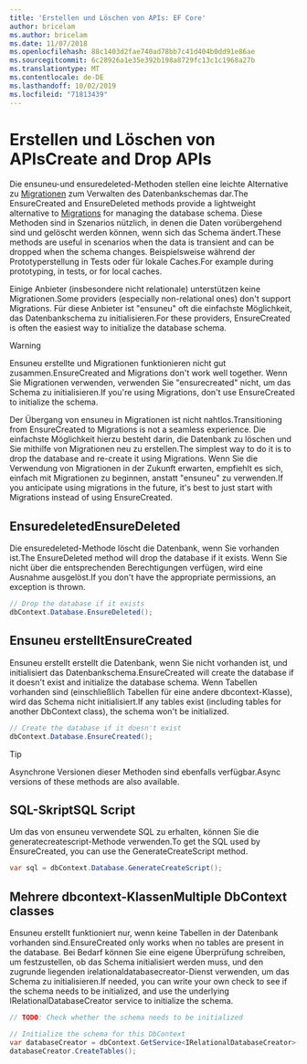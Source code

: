```yaml
---
title: 'Erstellen und Löschen von APIs: EF Core'
author: bricelam
ms.author: bricelam
ms.date: 11/07/2018
ms.openlocfilehash: 88c1403d2fae740ad78bb7c41d404b0dd91e86ae
ms.sourcegitcommit: 6c28926a1e35e392b198a8729fc13c1c1968a27b
ms.translationtype: MT
ms.contentlocale: de-DE
ms.lasthandoff: 10/02/2019
ms.locfileid: "71813439"
---
```

# <a name="create-and-drop-apis"></a><span data-ttu-id="c43cf-102">Erstellen und Löschen von APIs</span><span class="sxs-lookup"><span data-stu-id="c43cf-102">Create and Drop APIs</span></span>

<span data-ttu-id="c43cf-103">Die ensuneu-und ensuredeleted-Methoden stellen eine leichte Alternative zu [Migrationen](migrations/index.md) zum Verwalten des Datenbankschemas dar.</span><span class="sxs-lookup"><span data-stu-id="c43cf-103">The EnsureCreated and EnsureDeleted methods provide a lightweight alternative to [Migrations](migrations/index.md) for managing the database schema.</span></span> <span data-ttu-id="c43cf-104">Diese Methoden sind in Szenarios nützlich, in denen die Daten vorübergehend sind und gelöscht werden können, wenn sich das Schema ändert.</span><span class="sxs-lookup"><span data-stu-id="c43cf-104">These methods are useful in scenarios when the data is transient and can be dropped when the schema changes.</span></span> <span data-ttu-id="c43cf-105">Beispielsweise während der Prototyperstellung in Tests oder für lokale Caches.</span><span class="sxs-lookup"><span data-stu-id="c43cf-105">For example during prototyping, in tests, or for local caches.</span></span>

<span data-ttu-id="c43cf-106">Einige Anbieter (insbesondere nicht relationale) unterstützen keine Migrationen.</span><span class="sxs-lookup"><span data-stu-id="c43cf-106">Some providers (especially non-relational ones) don't support Migrations.</span></span> <span data-ttu-id="c43cf-107">Für diese Anbieter ist "ensuneu" oft die einfachste Möglichkeit, das Datenbankschema zu initialisieren.</span><span class="sxs-lookup"><span data-stu-id="c43cf-107">For these providers, EnsureCreated is often the easiest way to initialize the database schema.</span></span>

> [!WARNING]
> <span data-ttu-id="c43cf-108">Ensuneu erstellte und Migrationen funktionieren nicht gut zusammen.</span><span class="sxs-lookup"><span data-stu-id="c43cf-108">EnsureCreated and Migrations don't work well together.</span></span> <span data-ttu-id="c43cf-109">Wenn Sie Migrationen verwenden, verwenden Sie "ensurecreated" nicht, um das Schema zu initialisieren.</span><span class="sxs-lookup"><span data-stu-id="c43cf-109">If you're using Migrations, don't use EnsureCreated to initialize the schema.</span></span>

<span data-ttu-id="c43cf-110">Der Übergang von ensuneu in Migrationen ist nicht nahtlos.</span><span class="sxs-lookup"><span data-stu-id="c43cf-110">Transitioning from EnsureCreated to Migrations is not a seamless experience.</span></span> <span data-ttu-id="c43cf-111">Die einfachste Möglichkeit hierzu besteht darin, die Datenbank zu löschen und Sie mithilfe von Migrationen neu zu erstellen.</span><span class="sxs-lookup"><span data-stu-id="c43cf-111">The simplest way to do it is to drop the database and re-create it using Migrations.</span></span> <span data-ttu-id="c43cf-112">Wenn Sie die Verwendung von Migrationen in der Zukunft erwarten, empfiehlt es sich, einfach mit Migrationen zu beginnen, anstatt "ensuneu" zu verwenden.</span><span class="sxs-lookup"><span data-stu-id="c43cf-112">If you anticipate using migrations in the future, it's best to just start with Migrations instead of using EnsureCreated.</span></span>

## <a name="ensuredeleted"></a><span data-ttu-id="c43cf-113">Ensuredeleted</span><span class="sxs-lookup"><span data-stu-id="c43cf-113">EnsureDeleted</span></span>

<span data-ttu-id="c43cf-114">Die ensuredeleted-Methode löscht die Datenbank, wenn Sie vorhanden ist.</span><span class="sxs-lookup"><span data-stu-id="c43cf-114">The EnsureDeleted method will drop the database if it exists.</span></span> <span data-ttu-id="c43cf-115">Wenn Sie nicht über die entsprechenden Berechtigungen verfügen, wird eine Ausnahme ausgelöst.</span><span class="sxs-lookup"><span data-stu-id="c43cf-115">If you don't have the appropriate permissions, an exception is thrown.</span></span>

``` csharp
// Drop the database if it exists
dbContext.Database.EnsureDeleted();
```

## <a name="ensurecreated"></a><span data-ttu-id="c43cf-116">Ensuneu erstellt</span><span class="sxs-lookup"><span data-stu-id="c43cf-116">EnsureCreated</span></span>

<span data-ttu-id="c43cf-117">Ensuneu erstellt erstellt die Datenbank, wenn Sie nicht vorhanden ist, und initialisiert das Datenbankschema.</span><span class="sxs-lookup"><span data-stu-id="c43cf-117">EnsureCreated will create the database if it doesn't exist and initialize the database schema.</span></span> <span data-ttu-id="c43cf-118">Wenn Tabellen vorhanden sind (einschließlich Tabellen für eine andere dbcontext-Klasse), wird das Schema nicht initialisiert.</span><span class="sxs-lookup"><span data-stu-id="c43cf-118">If any tables exist (including tables for another DbContext class), the schema won't be initialized.</span></span>

``` csharp
// Create the database if it doesn't exist
dbContext.Database.EnsureCreated();
```

> [!TIP]
> <span data-ttu-id="c43cf-119">Asynchrone Versionen dieser Methoden sind ebenfalls verfügbar.</span><span class="sxs-lookup"><span data-stu-id="c43cf-119">Async versions of these methods are also available.</span></span>

## <a name="sql-script"></a><span data-ttu-id="c43cf-120">SQL-Skript</span><span class="sxs-lookup"><span data-stu-id="c43cf-120">SQL Script</span></span>

<span data-ttu-id="c43cf-121">Um das von ensuneu verwendete SQL zu erhalten, können Sie die generatecreatescript-Methode verwenden.</span><span class="sxs-lookup"><span data-stu-id="c43cf-121">To get the SQL used by EnsureCreated, you can use the GenerateCreateScript method.</span></span>

``` csharp
var sql = dbContext.Database.GenerateCreateScript();
```

## <a name="multiple-dbcontext-classes"></a><span data-ttu-id="c43cf-122">Mehrere dbcontext-Klassen</span><span class="sxs-lookup"><span data-stu-id="c43cf-122">Multiple DbContext classes</span></span>

<span data-ttu-id="c43cf-123">Ensuneu erstellt funktioniert nur, wenn keine Tabellen in der Datenbank vorhanden sind.</span><span class="sxs-lookup"><span data-stu-id="c43cf-123">EnsureCreated only works when no tables are present in the database.</span></span> <span data-ttu-id="c43cf-124">Bei Bedarf können Sie eine eigene Überprüfung schreiben, um festzustellen, ob das Schema initialisiert werden muss, und den zugrunde liegenden irelationaldatabasecreator-Dienst verwenden, um das Schema zu initialisieren.</span><span class="sxs-lookup"><span data-stu-id="c43cf-124">If needed, you can write your own check to see if the schema needs to be initialized, and use the underlying IRelationalDatabaseCreator service to initialize the schema.</span></span>

``` csharp
// TODO: Check whether the schema needs to be initialized

// Initialize the schema for this DbContext
var databaseCreator = dbContext.GetService<IRelationalDatabaseCreator>();
databaseCreator.CreateTables();
```
